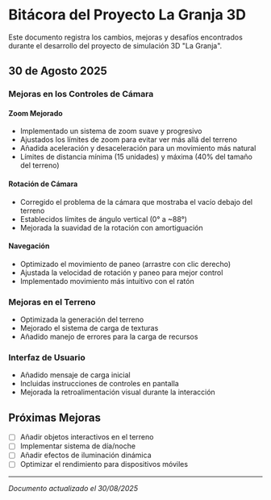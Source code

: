 # Bitácora del Proyecto La Granja 3D

Este documento registra los cambios, mejoras y desafíos encontrados durante el desarrollo del proyecto de simulación 3D "La Granja".

## 30 de Agosto 2025

### Mejoras en los Controles de Cámara

#### Zoom Mejorado

- Implementado un sistema de zoom suave y progresivo
- Ajustados los límites de zoom para evitar ver más allá del terreno
- Añadida aceleración y desaceleración para un movimiento más natural
- Límites de distancia mínima (15 unidades) y máxima (40% del tamaño del terreno)

#### Rotación de Cámara

- Corregido el problema de la cámara que mostraba el vacío debajo del terreno
- Establecidos límites de ángulo vertical (0° a ~88°)
- Mejorada la suavidad de la rotación con amortiguación

#### Navegación

- Optimizado el movimiento de paneo (arrastre con clic derecho)
- Ajustada la velocidad de rotación y paneo para mejor control
- Implementado movimiento más intuitivo con el ratón

### Mejoras en el Terreno

- Optimizada la generación del terreno
- Mejorado el sistema de carga de texturas
- Añadido manejo de errores para la carga de recursos

### Interfaz de Usuario

- Añadido mensaje de carga inicial
- Incluidas instrucciones de controles en pantalla
- Mejorada la retroalimentación visual durante la interacción

## Próximas Mejoras

- [ ] Añadir objetos interactivos en el terreno
- [ ] Implementar sistema de día/noche
- [ ] Añadir efectos de iluminación dinámica
- [ ] Optimizar el rendimiento para dispositivos móviles

---
*Documento actualizado el 30/08/2025*
